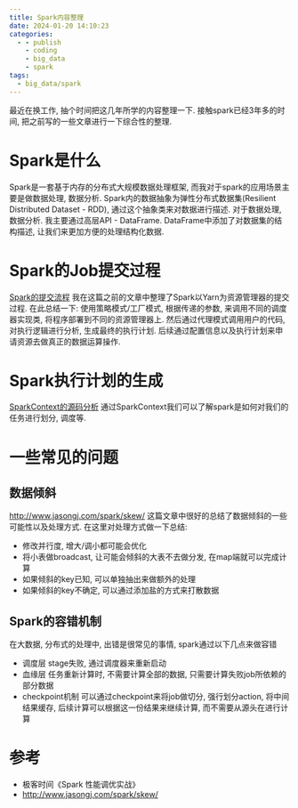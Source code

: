 ```yaml
---
title: Spark内容整理
date: 2024-01-20 14:10:23
categories:
  - - publish
    - coding
    - big_data
    - spark
tags:
  - big_data/spark
---
```


最近在换工作, 抽个时间把这几年所学的内容整理一下.
接触spark已经3年多的时间, 把之前写的一些文章进行一下综合性的整理.
<!--more-->

# Spark是什么
Spark是一套基于内存的分布式大规模数据处理框架, 而我对于spark的应用场景主要是做数据处理, 数据分析.
Spark内的数据抽象为弹性分布式数据集(Resilient Distributed Dataset - RDD), 通过这个抽象类来对数据进行描述.
对于数据处理, 数据分析. 我主要通过高层API - DataFrame. DataFrame中添加了对数据集的结构描述, 让我们来更加方便的处理结构化数据.

# Spark的Job提交过程
[Spark的提交流程](Blog-Posts/publish/Spark的提交流程.md)
我在这篇之前的文章中整理了Spark以Yarn为资源管理器的提交过程.
在此总结一下: 使用策略模式/工厂模式, 根据传递的参数, 来调用不同的调度器实现类, 将程序部署到不同的资源管理器上. 然后通过代理模式调用用户的代码, 对执行逻辑进行分析, 生成最终的执行计划. 后续通过配置信息以及执行计划来申请资源去做真正的数据运算操作.

# Spark执行计划的生成
[SparkContext的源码分析](Blog-Posts/publish/SparkContext的源码分析.md)
通过SparkContext我们可以了解spark是如何对我们的任务进行划分, 调度等.

# 一些常见的问题
## 数据倾斜
http://www.jasongj.com/spark/skew/
这篇文章中很好的总结了数据倾斜的一些可能性以及处理方式.
在这里对处理方式做一下总结:
- 修改并行度, 增大/调小都可能会优化
- 将小表做broadcast, 让可能会倾斜的大表不去做分发, 在map端就可以完成计算
- 如果倾斜的key已知, 可以单独抽出来做额外的处理
- 如果倾斜的key不确定, 可以通过添加盐的方式来打散数据

## Spark的容错机制
在大数据, 分布式的处理中, 出错是很常见的事情, spark通过以下几点来做容错
- 调度层
stage失败, 通过调度器来重新启动
- 血缘层
任务重新计算时, 不需要计算全部的数据, 只需要计算失败job所依赖的部分数据
- checkpoint机制
可以通过checkpoint来将job做切分, 强行划分action, 将中间结果缓存, 后续计算可以根据这一份结果来继续计算, 而不需要从源头在进行计算

# 参考
- 极客时间《Spark 性能调优实战》
- http://www.jasongj.com/spark/skew/



